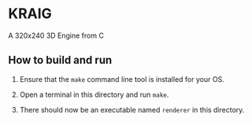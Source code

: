 # KRAIG
A 320x240 3D Engine from C

## How to build and run

1. Ensure that the `make` command line tool is installed for your OS.

2. Open a terminal in this directory and run `make`.

3. There should now be an executable named `renderer` in this directory.
